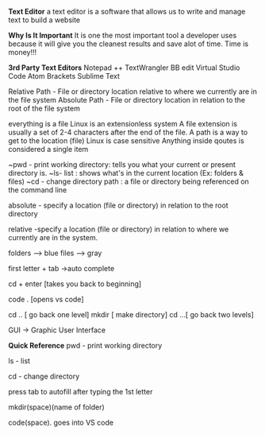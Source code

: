 **Text Editor**
a text editor is a software that allows us to write and manage text to build a website

**Why Is It Important**
It is one the most important tool a developer uses because it will give you the cleanest results and save alot of time. Time is money!!!

**3rd Party Text Editors**
Notepad ++
TextWrangler
BB edit
Virtual Studio Code
Atom
Brackets
Sublime Text

Relative Path - File or directory location relative to where we currently are in the file system
Absolute Path - File or directory location in relation to the root of the file system

everything is a file
Linux is an extensionless system
A file extension is usually a set of 2-4 characters after the end of the file.
A path is a way to get to the location (file)
Linux is case sensitive
Anything inside qoutes is considered a single item
 
 ~pwd - print working directory: tells you what your current or present directory is. ~ls- list : shows what's in the current location (Ex: folders & files) ~cd - change directory path : a file or directory being referenced on the command line

absolute - specify a location (file or directory) in relation to the root directory

relative -specify a location (file or directory) in relation to where we currently are in the system.

folders —> blue files –> gray

first letter + tab ->auto complete

cd + enter [takes you back to beginning]

code . [opens vs code]

cd .. [ go back one level] mkdir [ make directory] cd …[ go back two levels]

GUI -> Graphic User Interface

**Quick Reference**
pwd - print working directory

ls - list

cd - change directory

press tab to autofill after typing the 1st letter

mkdir(space)(name of folder)

code(space). goes into VS code
